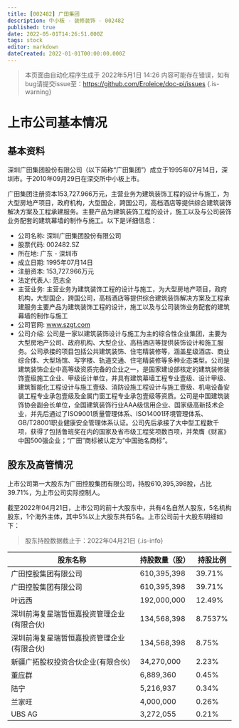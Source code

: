 ```yaml
---
title: [002482] 广田集团
description: 中小板 - 装修装饰 - 002482
published: true
date: 2022-05-01T14:26:51.000Z
tags: stock
editor: markdown
dateCreated: 2022-01-01T00:00:00.000Z
---
```


> 本页面由自动化程序生成于 2022年5月1日 14:26
> 内容可能存在错误，如有bug请提交issue至：https://github.com/Eroleice/doc-pi/issues
{.is-warning}

# 上市公司基本情况

## 基本资料

深圳广田集团股份有限公司（以下简称“广田集团”）成立于1995年07月14日，深圳市。于2010年09月29日在深交所中小板上市。

广田集团注册资本153,727.966万元，主营业务为建筑装饰工程的设计与施工，为大型房地产项目，政府机构，大型国企，跨国公司，高档酒店等提供综合建筑装饰解决方案及工程承建服务。主要产品为建筑装饰工程的设计，施工以及与公司装饰业务配套的建筑幕墙的制作与施工。以下是详细信息：

- 公司名称: 深圳广田集团股份有限公司
- 股票代码: 002482.SZ
- 所在地: 广东 - 深圳市
- 成立日期: 1995年07月14日
- 注册资本: 153,727.966万元
- 法定代表人: 范志全
- 主营业务: 主营业务为建筑装饰工程的设计与施工，为大型房地产项目，政府机构，大型国企，跨国公司，高档酒店等提供综合建筑装饰解决方案及工程承建服务主要产品为建筑装饰工程的设计，施工以及与公司装饰业务配套的建筑幕墙的制作与施工
- 公司官网: www.szgt.com
- 公司介绍: 公司是一家以建筑装饰设计与施工为主的综合性企业集团，主要为大型房地产公司、政府机构、大型企业、高档酒店等提供装饰设计和施工服务。公司承接的项目包括公共建筑装饰、住宅精装修等，涵盖星级酒店、商业综合体、大型场馆、写字楼、轨道交通、住宅精装修等多种业态类型。公司是建筑装饰企业中高等级资质完备的企业之一，是国家建设部核定的建筑装修装饰壹级施工企业、甲级设计单位，并具有建筑幕墙工程专业壹级、设计甲级、建筑智能化工程设计与施工壹级、消防设施工程设计与施工壹级、机电设备安装工程专业承包壹级及金属门窗工程专业承包壹级等资质。公司是中国建筑装饰协会副会长单位，全国建筑装饰行业AAA级信用企业、国家级高新技术企业，并先后通过了ISO9001质量管理体系、ISO14001环境管理体系、GB/T28001职业健康安全管理体系认证。公司先后承接了大中型工程数千项，获得了包括鲁班奖在内的国家及省市级工程奖项数百项，并荣膺《财富》中国500强企业；“广田”商标被认定为“中国驰名商标”。


## 股东及高管情况

上市公司第一大股东为广田控股集团有限公司，持股610,395,398股，占比39.71%，为上市公司实际控制人。

截至2022年04月21日，上市公司的前十大股东中，共有4名自然人股东，5名机构股东，1个海外主体，其中5%以上大股东共有5名。上市公司前十大股东明细如下：

> 股东持股数据截止于：2022年04月21日
{.is-info}

| 股东名称 | 持股数量（股） | 持股比例 |
| --- | --- | --- |
| 广田控股集团有限公司 | 610,395,398 | 39.71% |
| 广田控股集团有限公司 | 610,395,398 | 39.71% |
| 叶远西 | 192,000,000 | 12.49% |
| 深圳前海复星瑞哲恒嘉投资管理企业(有限合伙) | 134,568,398 | 8.7537% |
| 深圳前海复星瑞哲恒嘉投资管理企业(有限合伙) | 134,568,398 | 8.75% |
| 新疆广拓股权投资合伙企业(有限合伙) | 34,270,000 | 2.23% |
| 董应群 | 6,889,360 | 0.45% |
| 陆宁 | 5,216,937 | 0.34% |
| 兰家旺 | 4,000,000 | 0.26% |
| UBS AG | 3,272,055 | 0.21% |




